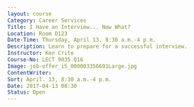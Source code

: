 ```yaml
---
layout: course
Category: Career Services
Title: I Have an Interview... Now What?
Location: Room D123
Date-Time: Thursday, April 13, 8:30 a.m.-4 p.m.
Description: Learn to prepare for a successful interview.
Instructor: Ken Crite
Course-No: LECT 9035.Q16
Image: job-offer_iS_000003356691Large.jpg
ContentWriter:
Sort: April. 13, 8:30 a.m.-4 p.m.
Date: 2017-04-13 08:30
Status: Open
---
```

